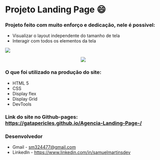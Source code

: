 # Projeto Landing Page 😄

### Projeto feito com muito enforço e dedicação, nele é possivel:

- Visualizar o layout independente do tamanho de tela 
- Interagir com todos os elementos da tela 

![](./images/Anima%C3%A7%C3%A3o%20Landing%20Page%20Desktop.gif)

<p align="center">
<img src="./images/Anima%C3%A7%C3%A3o%20Landing%20Page%20Mobile%20.gif">
</p>

### O que foi utilizado na produção do site: 

- HTML 5
- CSS 
- Display flex
- Display Grid
- DevTools

### Link do site no Github-pages: https://gatapericles.github.io/Agencia-Landing-Page-/

### Desenvolvedor 

- Gmail - sm324477@gmail.com
- Linkedln - https://www.linkedin.com/in/samuelmartinsdev
